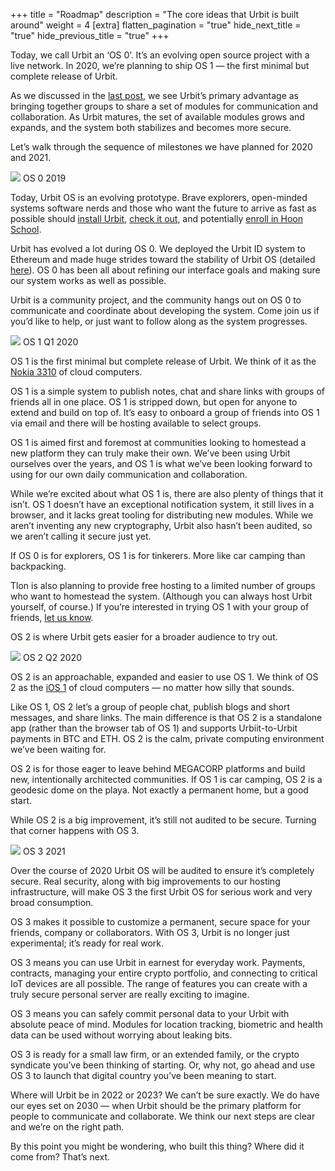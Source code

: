 +++
title = "Roadmap"
description = "The core ideas that Urbit is built around"
weight = 4
[extra]
flatten_pagination = "true"
hide_next_title = "true"
hide_previous_title = "true"
+++

Today, we call Urbit an ‘OS 0’. It’s an evolving open source project with a live network. In 2020, we’re planning to ship OS 1 — the first minimal but complete release of Urbit.

As we discussed in the [last post](), we see Urbit’s primary advantage as bringing together groups to share a set of modules for communication and collaboration. As Urbit matures, the set of available modules grows and expands, and the system both stabilizes and becomes more secure. 

Let’s walk through the sequence of milestones we have planned for 2020 and 2021. 


![](https://media.urbit.org/site/understanding-urbit/your-last-computer/your-last-computer-waves%402x.png)
OS 0
2019

Today, Urbit OS is an evolving prototype. Brave explorers, open-minded systems software nerds and those who want the future to arrive as fast as possible should [install Urbit](), [check it out](), and potentially [enroll in Hoon School](). 

Urbit has evolved a lot during OS 0. We deployed the Urbit ID system to Ethereum and made huge strides toward the stability of Urbit OS (detailed [here]()). OS 0 has been all about refining our interface goals and making sure our system works as well as possible.

Urbit is a community project, and the community hangs out on OS 0 to communicate and coordinate about developing the system. Come join us if you’d like to help, or just want to follow along as the system progresses.


![](https://media.urbit.org/site/understanding-urbit/your-last-computer/your-last-computer-waves%402x.png)
OS 1
Q1 2020

OS 1 is the first minimal but complete release of Urbit. We think of it as the [Nokia 3310]() of cloud computers.

OS 1 is a simple system to publish notes, chat and share links with groups of friends all in one place. OS 1 is stripped down, but open for anyone to extend and build on top of. It’s easy to onboard a group of friends into OS 1 via email and there will be hosting available to select groups. 

OS 1 is aimed first and foremost at communities looking to homestead a new platform they can truly make their own. We’ve been using Urbit ourselves over the years, and OS 1 is what we’ve been looking forward to using for our own daily communication and collaboration.

While we’re excited about what OS 1 is, there are also plenty of things that it isn’t. OS 1 doesn’t have an exceptional notification system, it still lives in a browser, and it lacks great tooling for distributing new modules. While we aren’t inventing any new cryptography, Urbit also hasn’t been audited, so we aren’t calling it secure just yet. 

If OS 0 is for explorers, OS 1 is for tinkerers. More like car camping than backpacking.

Tlon is also planning to provide free hosting to a limited number of groups who want to homestead the system. (Although you can always host Urbit yourself, of course.) If you’re interested in trying OS 1 with your group of friends, [let us know](). 

OS 2 is where Urbit gets easier for a broader audience to try out.


![](https://media.urbit.org/site/understanding-urbit/your-last-computer/your-last-computer-waves%402x.png)
OS 2
Q2 2020

OS 2 is an approachable, expanded and easier to use OS 1. We think of OS 2 as the [iOS 1](https://en.wikipedia.org/wiki/IPhone_OS_1) of cloud computers — no matter how silly that sounds.

Like OS 1, OS 2 let’s a group of people chat, publish blogs and short messages, and share links. The main difference  is that OS 2 is a standalone app (rather than the browser tab of OS 1) and supports Urbiit-to-Urbit payments in BTC and ETH. OS 2 is the calm, private computing environment we’ve been waiting for. 

OS 2 is for those eager to leave behind MEGACORP platforms and build new, intentionally architected communities. If OS 1 is car camping, OS 2 is a geodesic dome on the playa. Not exactly a permanent home, but a good start.

While OS 2 is a big improvement, it’s still not audited to be secure. Turning that corner happens with OS 3.


![](https://media.urbit.org/site/understanding-urbit/your-last-computer/your-last-computer-waves%402x.png)
OS 3
2021

Over the course of 2020 Urbit OS will be audited to ensure it’s completely secure. Real security, along with big improvements to our hosting infrastructure, will make OS 3 the first Urbit OS for serious work and very broad consumption.

OS 3 makes it possible to customize a permanent, secure space for your friends, company or collaborators. With OS 3, Urbit is no longer just experimental; it’s ready for real work.

OS 3 means you can use Urbit in earnest for everyday work. Payments, contracts, managing your entire crypto portfolio, and connecting to critical IoT devices are all possible. The range of features you can create with a truly secure personal server are really exciting to imagine.

OS 3 means you can safely commit personal data to your Urbit with absolute peace of mind. Modules for location tracking, biometric and health data can be used without worrying about leaking bits. 

OS 3 is ready for a small law firm, or an extended family, or the crypto syndicate you’ve been thinking of starting. Or, why not, go ahead and use OS 3 to launch that digital country you’ve been meaning to start.


Where will Urbit be in 2022 or 2023? We can’t be sure exactly. We do have our eyes set on 2030 — when Urbit should be the primary platform for people to communicate and collaborate. We think our next steps are clear and we’re on the right path.

By this point you might be wondering, who built this thing? Where did it come from? That’s next.